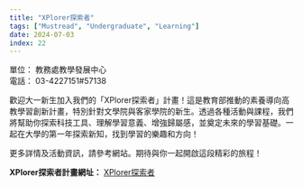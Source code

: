 ```yaml
---
title: "XPlorer探索者"
tags: ["Mustread", "Undergraduate", "Learning"]
date: 2024-07-03
index: 22
---
```


單位： 教務處教學發展中心  
電話： 03-4227151#57138

歡迎大一新生加入我們的「XPlorer探索者」計畫！這是教育部推動的素養導向高教學習創新計畫，特別針對文學院與客家學院的新生。透過各種活動與課程，我們將幫助你探索科技工具、理解學習意義、增強歸屬感，並奠定未來的學習基礎。一起在大學的第一年探索新知，找到學習的樂趣和方向！

更多詳情及活動資訊，請參考網站。期待與你一起開啟這段精彩的旅程！

**XPlorer探索者計畫網址：** [XPlorer探索者](https://uxplorer21.wixsite.com/xplorer)
